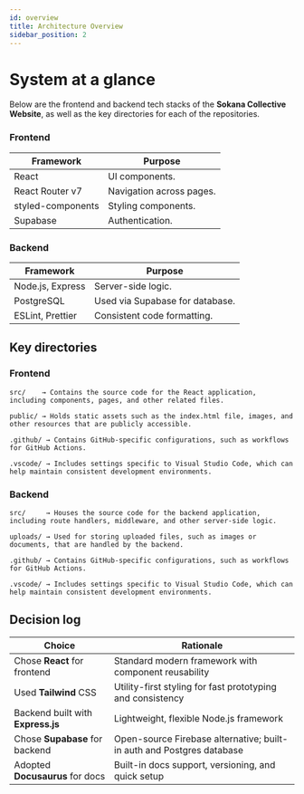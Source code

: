 ```yaml
---
id: overview
title: Architecture Overview
sidebar_position: 2
---
```


# System at a glance

Below are the frontend and backend tech stacks of the **Sokana Collective Website**, as well as the key directories for each of the repositories.

### Frontend

| Framework           | Purpose                        |
| ------------------- | -------------------------------|
| React               | UI components.                 |
| React Router v7     | Navigation across pages.       |
| styled-components   | Styling components.            |
| Supabase            | Authentication.                |

### Backend

| Framework           | Purpose                        |
| ------------------- | -------------------------------|
| Node.js, Express    | Server-side logic.             |
| PostgreSQL          | Used via Supabase for database.|
| ESLint, Prettier    | Consistent code formatting.    |

## Key directories

### Frontend
```
src/    → Contains the source code for the React application, including components, pages, and other related files.

public/ → Holds static assets such as the index.html file, images, and other resources that are publicly accessible.

.github/ → Contains GitHub-specific configurations, such as workflows for GitHub Actions.

.vscode/ → Includes settings specific to Visual Studio Code, which can help maintain consistent development environments.
```

### Backend 
```
src/     → Houses the source code for the backend application, including route handlers, middleware, and other server-side logic.

uploads/ → Used for storing uploaded files, such as images or documents, that are handled by the backend.

.github/ → Contains GitHub-specific configurations, such as workflows for GitHub Actions.

.vscode/ → Includes settings specific to Visual Studio Code, which can help maintain consistent development environments.
```

## Decision log

| Choice                             | Rationale                                                             |
| ---------------------------------- | --------------------------------------------------------------------- |
| Chose **React** for frontend       | Standard modern framework with component reusability                  |
| Used **Tailwind** CSS              | Utility-first styling for fast prototyping and consistency            |
| Backend built with **Express.js**  | Lightweight, flexible Node.js framework                               |
| Chose **Supabase** for backend     | Open-source Firebase alternative; built-in auth and Postgres database |
| Adopted **Docusaurus** for docs    | Built-in docs support, versioning, and quick setup                    |


